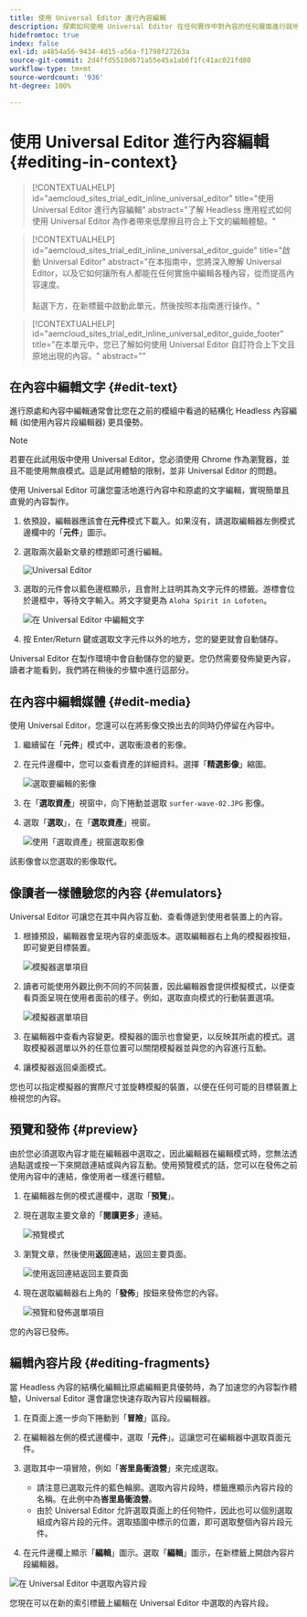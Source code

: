 ```yaml
---
title: 使用 Universal Editor 進行內容編輯
description: 探索如何使用 Universal Editor 在任何實作中對內容的任何層面進行就地和內容編輯。
hidefromtoc: true
index: false
exl-id: a4854a56-9434-4d15-a56a-f1798f27263a
source-git-commit: 2d4ffd5518d671a55e45a1ab6f1fc41ac021fd80
workflow-type: tm+mt
source-wordcount: '936'
ht-degree: 100%

---
```



# 使用 Universal Editor 進行內容編輯 {#editing-in-context}

>[!CONTEXTUALHELP]
>id="aemcloud_sites_trial_edit_inline_universal_editor"
>title="使用 Universal Editor 進行內容編輯"
>abstract="了解 Headless 應用程式如何使用 Universal Editor 為作者帶來低摩擦且符合上下文的編輯體驗。"

>[!CONTEXTUALHELP]
>id="aemcloud_sites_trial_edit_inline_universal_editor_guide"
>title="啟動 Universal Editor"
>abstract="在本指南中，您將深入瞭解 Universal Editor，以及它如何讓所有人都能在任何實施中編輯各種內容，從而提高內容速度。<br><br>點選下方，在新標籤中啟動此單元，然後按照本指南進行操作。"

>[!CONTEXTUALHELP]
>id="aemcloud_sites_trial_edit_inline_universal_editor_guide_footer"
>title="在本單元中，您已了解如何使用 Universal Editor 自訂符合上下文且原地出現的內容。"
>abstract=""

## 在內容中編輯文字 {#edit-text}

進行原處和內容中編輯通常會比您在之前的模組中看過的結構化 Headless 內容編輯 (如使用內容片段編輯器) 更具優勢。

>[!NOTE]
>
>若要在此試用版中使用 Universal Editor，您必須使用 Chrome 作為瀏覽器，並且不能使用無痕模式。這是試用體驗的限制，並非 Universal Editor 的問題。

使用 Universal Editor 可讓您靈活地進行內容中和原處的文字編輯，實現簡單且直覺的內容製作。

1. 依預設，編輯器應該會在&#x200B;**元件**&#x200B;模式下載入。如果沒有，請選取編輯器左側模式邊欄中的「**元件**」圖示。

1. 選取兩次最新文章的標題即可進行編輯。

   ![Universal Editor](assets/do-not-localize/ue-component-mode.png)

1. 選取的元件會以藍色邊框顯示，且會附上註明其為文字元件的標籤。游標會位於邊框中，等待文字輸入。將文字變更為 `Aloha Spirit in Lofoten`。

   ![在 Universal Editor 中編輯文字](assets/do-not-localize/ue-edit-text-2.png)

1. 按 Enter/Return 鍵或選取文字元件以外的地方，您的變更就會自動儲存。

Universal Editor 在製作環境中會自動儲存您的變更。您仍然需要發佈變更內容，讀者才能看到，我們將在稍後的步驟中進行這部分。

## 在內容中編輯媒體 {#edit-media}

使用 Universal Editor，您還可以在將影像交換出去的同時仍停留在內容中。

1. 繼續留在「**元件**」模式中，選取衝浪者的影像。

1. 在元件邊欄中，您可以查看資產的詳細資料。選擇「**精選影像**」縮圖。

   ![選取要編輯的影像](assets/do-not-localize/ue-edit-media.png)

1. 在「**選取資產**」視窗中，向下捲動並選取 `surfer-wave-02.JPG` 影像。

1. 選取「**選取**」，在「**選取資產**」視窗。

   ![使用「選取資產」視窗選取影像](assets/do-not-localize/ue-select-asset.png)

該影像會以您選取的影像取代。

## 像讀者一樣體驗您的內容 {#emulators}

Universal Editor 可讓您在其中與內容互動、查看傳遞到使用者裝置上的內容。

1. 根據預設，編輯器會呈現內容的桌面版本。選取編輯器右上角的模擬器按鈕，即可變更目標裝置。

   ![模擬器選單項目](assets/do-not-localize/ue-emulator-1.png)

1. 讀者可能使用外觀比例不同的不同裝置，因此編輯器會提供模擬模式，以便查看頁面呈現在使用者面前的樣子。例如，選取直向模式的行動裝置選項。

   ![模擬器選單項目](assets/do-not-localize/ue-emulator-2.png)

1. 在編輯器中查看內容變更。模擬器的圖示也會變更，以反映其所處的模式。選取模擬器選單以外的任意位置可以關閉模擬器並與您的內容進行互動。

1. 讓模擬器返回桌面模式。

您也可以指定模擬器的實際尺寸並旋轉模擬的裝置，以便在任何可能的目標裝置上檢視您的內容。

## 預覽和發佈 {#preview}

由於您必須選取內容才能在編輯器中選取之，因此編輯器在編輯模式時，您無法透過點選或按一下來開啟連結或與內容互動。使用預覽模式的話，您可以在發佈之前使用內容中的連結，像使用者一樣進行體驗。

1. 在編輯器左側的模式邊欄中，選取「**預覽**」。

1. 現在選取主要文章的「**閱讀更多**」連結。

   ![預覽模式](assets/do-not-localize/ue-preview-publish-1.png)

1. 瀏覽文章，然後使用&#x200B;**返回**&#x200B;連結，返回主要頁面。

   ![使用返回連結返回主要頁面](assets/do-not-localize/ue-preview-publish-3.png)

1. 現在選取編輯器右上角的「**發佈**」按鈕來發佈您的內容。

   ![預覽和發佈選單項目](assets/do-not-localize/ue-preview-publish-4.png)

您的內容已發佈。

## 編輯內容片段 {#editing-fragments}

當 Headless 內容的結構化編輯比原處編輯更具優勢時，為了加速您的內容製作體驗，Universal Editor 還會讓您快速存取內容片段編輯器。

1. 在頁面上進一步向下捲動到「**冒險**」區段。

1. 在編輯器左側的模式邊欄中，選取「**元件**」。這讓您可在編輯器中選取頁面元件。

1. 選取其中一項冒險，例如「**峇里島衝浪營**」來完成選取。

   * 請注意已選取元件的藍色輪廓。選取內容片段時，標籤應顯示內容片段的名稱。在此例中為&#x200B;**峇里島衝浪營**。
   * 由於 Universal Editor 允許選取頁面上的任何物件，因此也可以個別選取組成內容片段的元件。選取插圖中標示的位置，即可選取整個內容片段元件。

1. 在元件邊欄上顯示「**編輯**」圖示。選取「**編輯**」圖示，在新標籤上開啟內容片段編輯器。

![在 Universal Editor 中選取內容片段](assets/do-not-localize/ue-content-fragments.png)

您現在可以在新的索引標籤上編輯在 Universal Editor 中選取的內容片段。
